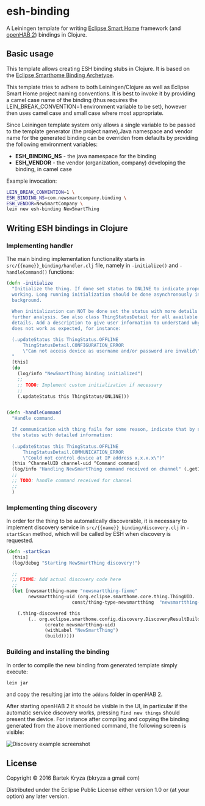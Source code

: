 # esh-binding

A Leiningen template for writing [Eclipse Smart Home](http://www.eclipse.org/smarthome/) framework (and [openHAB 2](http://www.openhab.org/)) bindings in Clojure.

## Basic usage

This template allows creating ESH binding stubs in Clojure. It is based on the [Eclipse Smarthome Binding Archetype](https://github.com/eclipse/smarthome).

This template tries to adhere to both Leiningen/Clojure as well as Eclipse Smart Home project naming conventions. It is best to invoke it by providing a camel case name of the binding (thus requires the LEIN_BREAK_CONVENTION=1 environment variable to be set), however then uses camel case and small case where most appropriate. 

Since Leiningen template system only allows a single variable to be passed to the template generator (the project name),Java namespace and vendor name for the generated binding can be overriden from defaults by providing the following environment variables:
* **ESH_BINDING_NS** - the java namespace for the binding
* **ESH_VENDOR** - the vendor (organization, company) developing the binding, in camel case

Example invocation:

```bash
LEIN_BREAK_CONVENTION=1 \
ESH_BINDING_NS=com.newsmartcompany.binding \
ESH_VENDOR=NewSmartCompany \
lein new esh-binding NewSmartThing
```


## Writing ESH bindings in Clojure

### Implementing handler
The main binding implementation functionality starts in `src/{{name}}_binding/handler.clj` file, namely in `-initialize()` and `-handleCommand()` functions:

```clojure
(defn -initialize
  "Initialize the thing. If done set status to ONLINE to indicate proper 
  working. Long running initialization should be done asynchronously in 
  background.
  
  When initialization can NOT be done set the status with more details for 
  further analysis. See also class ThingStatusDetail for all available status 
  details. Add a description to give user information to understand why thing 
  does not work as expected, for instance:

  (.updateStatus this ThingStatus.OFFLINE 
      ThingStatusDetail.CONFIGURATION_ERROR
      \"Can not access device as username and/or password are invalid\")
  "
  [this]
  (do 
    (log/info "NewSmartThing binding initialized")
    ;;
    ;; TODO: Implement custom initialization if necessary
    ;;
    (.updateStatus this ThingStatus/ONLINE)))


(defn -handleCommand
  "Handle command.

  If communication with thing fails for some reason, indicate that by setting 
  the status with detailed information:
  
  (.updateStatus this ThingStatus.OFFLINE
      ThingStatusDetail.COMMUNICATION_ERROR
      \"Could not control device at IP address x.x.x.x\")"
  [this ^ChannelUID channel-uid ^Command command]
  (log/info "Handling NewSmartThing command received on channel" (.getId channel-uid))
  ;;
  ;; TODO: handle command received for channel
  ;;
  )
```

### Implementing thing discovery
In order for the thing to be automatically discoverable, it is necessary to implement discovery service in `src/{{name}}_binding/discovery.clj` in `-startScan` method, which will be called by ESH when discovery is requested.

```clojure
(defn -startScan
  [this]
  (log/debug "Starting NewSmartThing discovery!")

  ;;
  ;; FIXME: Add actual discovery code here
  ;;
  (let [newsmartthing-name "newsmartthing-fixme"
        newsmartthing-uid (org.eclipse.smarthome.core.thing.ThingUID. 
                        const/thing-type-newsmartthing  "newsmartthing-fixme")]

    (.thing-discovered this 
        (.. org.eclipse.smarthome.config.discovery.DiscoveryResultBuilder
              (create newsmartthing-uid)
              (withLabel "NewSmartThing")
              (build)))))
```

### Building and installing the binding
In order to compile the new binding from generated template simply execute:
```bash
lein jar
```
and copy the resulting jar into the `addons` folder in openHAB 2.

After starting openHAB 2 it should be visible in the UI, in particular if the automatic service discovery works, pressing `Find new things` should present the device. For instance after compiling and copying the binding generated from the above mentioned command, the following screen is visible:

![Discovery example screenshot](https://raw.github.com/bkryza/esh-binding/img/example-discovery.png)


## License

Copyright © 2016 Bartek Kryza (bkryza a gmail com)

Distributed under the Eclipse Public License either version 1.0 or (at
your option) any later version.
